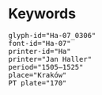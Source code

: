 # Keywords
<pre>
glyph-id="Ha-07_0306"
font-id="Ha-07"
printer-id="Ha"
printer="Jan Haller"
period="1505–1525"
place="Kraków"
PT plate="170"
</pre>
